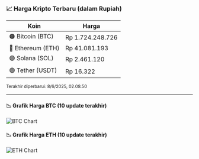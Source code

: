 

<!-- HARGA_KRIPTO -->
### 📈 Harga Kripto Terbaru (dalam Rupiah)

| Koin     | Harga         |
|----------|---------------|
| 🟠 Bitcoin (BTC)   | Rp 1.724.248.726 |
| 🔵 Ethereum (ETH)  | Rp 41.081.193 |
| 🟣 Solana (SOL)    | Rp 2.461.120 |
| 🟢 Tether (USDT)   | Rp 16.322 |

<sub>Terakhir diperbarui: 8/6/2025, 02.08.50</sub>

---

#### 📉 Grafik Harga BTC (10 update terakhir)
![BTC Chart](https://quickchart.io/chart?c=%7B%22type%22%3A%22line%22%2C%22data%22%3A%7B%22labels%22%3A%5B%2216%3A23%3A50%22%2C%2216%3A47%3A07%22%2C%2216%3A58%3A20%22%2C%2217%3A22%3A23%22%2C%2217%3A37%3A46%22%2C%2217%3A48%3A54%22%2C%2218%3A00%3A03%22%2C%2218%3A35%3A10%22%2C%2218%3A51%3A18%22%2C%2219%3A08%3A50%22%5D%2C%22datasets%22%3A%5B%7B%22label%22%3A%22Bitcoin%22%2C%22data%22%3A%5B1723799582%2C1721024662%2C1720291568%2C1721554526%2C1721982505%2C1721786205%2C1721205926%2C1725369808%2C1724585292%2C1724248726%5D%2C%22fill%22%3Afalse%2C%22borderColor%22%3A%22blue%22%2C%22tension%22%3A0.1%7D%5D%7D%7D)

#### 📉 Grafik Harga ETH (10 update terakhir)
![ETH Chart](https://quickchart.io/chart?c=%7B%22type%22%3A%22line%22%2C%22data%22%3A%7B%22labels%22%3A%5B%2216%3A23%3A50%22%2C%2216%3A47%3A07%22%2C%2216%3A58%3A20%22%2C%2217%3A22%3A23%22%2C%2217%3A37%3A46%22%2C%2217%3A48%3A54%22%2C%2218%3A00%3A03%22%2C%2218%3A35%3A10%22%2C%2218%3A51%3A18%22%2C%2219%3A08%3A50%22%5D%2C%22datasets%22%3A%5B%7B%22label%22%3A%22Ethereum%22%2C%22data%22%3A%5B41149960%2C41066808%2C41033366%2C41007568%2C41008044%2C40999343%2C40984520%2C41102364%2C41065355%2C41081193%5D%2C%22fill%22%3Afalse%2C%22borderColor%22%3A%22blue%22%2C%22tension%22%3A0.1%7D%5D%7D%7D)

<!-- /HARGA_KRIPTO -->